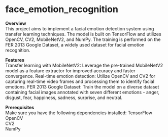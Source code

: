 # face_emotion_recognition
<b>Overview</b>
<br>
This project aims to implement a facial emotion detection system using transfer learning techniques. The model is built on TensorFlow and utilizes OpenCV, CV2, MobileNetV2, and NumPy. The training is performed on the FER 2013 Google Dataset, a widely used dataset for facial emotion recognition.
<br>

<b>Features</b>
<br>
Transfer learning with MobileNetV2: Leverage the pre-trained MobileNetV2 model as a feature extractor for improved accuracy and faster convergence.
Real-time emotion detection: Utilize OpenCV and CV2 for capturing real-time video frames and processing them to identify facial emotions.
FER 2013 Google Dataset: Train the model on a diverse dataset containing facial images annotated with seven different emotions - anger, disgust, fear, happiness, sadness, surprise, and neutral.
<br>

<b>Prerequisites</b>
<br>
Make sure you have the following dependencies installed:
TensorFlow<br>
OpenCV <br>
CV2 <br>
NumPy
